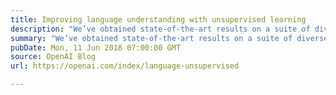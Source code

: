 ```yaml
---
title: Improving language understanding with unsupervised learning
description: "We’ve obtained state-of-the-art results on a suite of diverse language tasks with a scalable, task-agnostic system, which we’re also releasing. Our approach is a combination of two existing ideas: transformers and unsupervised pre-training. These results provide a convincing example that pairing supervised learning methods with unsupervised pre-training works very well; this is an idea that many have explored in the past, and we hope our result motivates further research into applying this idea on larger and more diverse datasets."
summary: "We’ve obtained state-of-the-art results on a suite of diverse language tasks with a scalable, task-agnostic system, which we’re also releasing. Our approach is a combination of two existing ideas: transformers and unsupervised pre-training. These results provide a convincing example that pairing supervised learning methods with unsupervised pre-training works very well; this is an idea that many have explored in the past, and we hope our result motivates further research into applying this idea on larger and more diverse datasets."
pubDate: Mon, 11 Jun 2018 07:00:00 GMT
source: OpenAI Blog
url: https://openai.com/index/language-unsupervised

---
```


